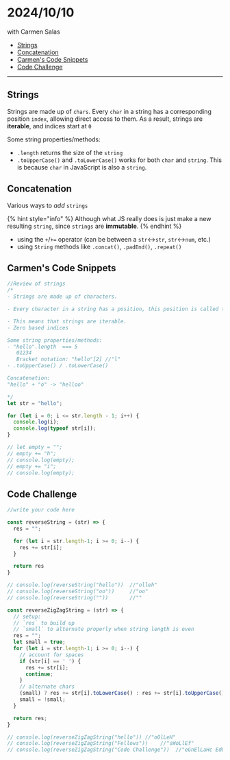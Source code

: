 # 2024/10/10
with Carmen Salas

- [Strings](#strings)
- [Concatenation](#concatenation)
- [Carmen's Code Snippets](#carmens-code-snippets)
- [Code Challenge](#code-challenge)
---

## Strings
Strings are made up of `chars`. Every `char` in a string has a corresponding position `index`, allowing direct access to them. As a result, strings are **iterable**, and indices start at `0`

Some string properties/methods:
- `.length` returns the size of the `string`
- `.toUpperCase()` and `.toLowerCase()` works for both `char` and `string`. This is because `char` in JavaScript is also a `string`.
## Concatenation

Various ways to _add_ `strings`

{% hint style="info" %}
Although what JS really does is just make a new resulting `string`, since `strings` are **immutable**.
{% endhint %}

- using the `+`/`+=` operator (can be between a `str`<->`str`, `str`<->`num`, etc.)
- using `String` methods like `.concat()`, `.padEnd()`, `.repeat()`

## Carmen's Code Snippets
```js
//Review of strings
/*
- Strings are made up of characters.

- Every character in a string has a position, this position is called the index. You can access any charcater in a string if you know it's position

- This means that strings are iterable. 
- Zero based indices 

Some string properties/methods:
- "hello".length  === 5
   01234
   Bracket notation: "hello"[2] //"l"
- .toUpperCase() / .toLowerCase()

Concatenation:
"hello" + "o" -> "helloo"

*/
let str = "hello";

for (let i = 0; i <= str.length - 1; i++) {
  console.log(i);
  console.log(typeof str[i]);
}

// let empty = "";
// empty += "h";
// console.log(empty);
// empty += "i";
// console.log(empty);
```

## Code Challenge
```js
//write your code here

const reverseString = (str) => {
  res = "";

  for (let i = str.length-1; i >= 0; i--) {
    res += str[i];
  }

  return res
}

// console.log(reverseString("hello"))  //"olleh"
// console.log(reverseString("oo"))     //"oo"
// console.log(reverseString(""))       //""

const reverseZigZagString = (str) => {
  // setup:
  // `res` to build up
  // `small` to alternate properly when string length is even
  res = "";
  let small = true;
  for (let i = str.length-1; i >= 0; i--) {
    // account for spaces
    if (str[i] == ' ') {
      res += str[i];
      continue;
    }
    // alternate chars
    (small) ? res += str[i].toLowerCase() : res += str[i].toUpperCase();
    small = !small;
  }

  return res;
}

// console.log(reverseZigZagString("hello")) //"oOlLeH"
// console.log(reverseZigZagString("Fellows"))    //"sWoLlEf"
// console.log(reverseZigZagString("Code Challenge"))  //"eGnElLaHc EdOc"
```